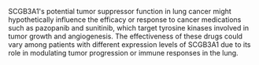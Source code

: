 SCGB3A1's potential tumor suppressor function in lung cancer might hypothetically influence the efficacy or response to cancer medications such as pazopanib and sunitinib, which target tyrosine kinases involved in tumor growth and angiogenesis. The effectiveness of these drugs could vary among patients with different expression levels of SCGB3A1 due to its role in modulating tumor progression or immune responses in the lung.